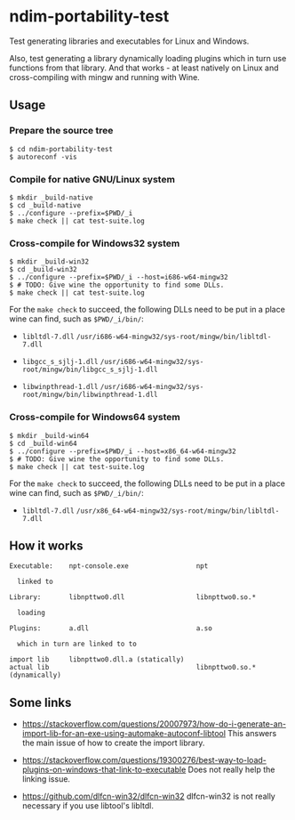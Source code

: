 ndim-portability-test
=====================

Test generating libraries and executables for Linux and Windows.

Also, test generating a library dynamically loading plugins which in
turn use functions from that library. And that works - at least
natively on Linux and cross-compiling with mingw and running with
Wine.


Usage
-----

### Prepare the source tree ###

    $ cd ndim-portability-test
    $ autoreconf -vis


### Compile for native GNU/Linux system ###

    $ mkdir _build-native
    $ cd _build-native
	$ ../configure --prefix=$PWD/_i
	$ make check || cat test-suite.log


### Cross-compile for Windows32 system ###

    $ mkdir _build-win32
    $ cd _build-win32
	$ ../configure --prefix=$PWD/_i --host=i686-w64-mingw32
	$ # TODO: Give wine the opportunity to find some DLLs.
	$ make check || cat test-suite.log

For the `make check` to succeed, the following DLLs need to be put in
a place wine can find, such as `$PWD/_i/bin/`:

  * `libltdl-7.dll`
    `/usr/i686-w64-mingw32/sys-root/mingw/bin/libltdl-7.dll`

  * `libgcc_s_sjlj-1.dll`
    `/usr/i686-w64-mingw32/sys-root/mingw/bin/libgcc_s_sjlj-1.dll`

  * `libwinpthread-1.dll`
    `/usr/i686-w64-mingw32/sys-root/mingw/bin/libwinpthread-1.dll`


### Cross-compile for Windows64 system ###

    $ mkdir _build-win64
    $ cd _build-win64
	$ ../configure --prefix=$PWD/_i --host=x86_64-w64-mingw32
	$ # TODO: Give wine the opportunity to find some DLLs.
	$ make check || cat test-suite.log

For the `make check` to succeed, the following DLLs need to be put in
a place wine can find, such as `$PWD/_i/bin/`:

  * `libltdl-7.dll`
    `/usr/x86_64-w64-mingw32/sys-root/mingw/bin/libltdl-7.dll`


How it works
------------

    Executable:    npt-console.exe                 npt

      linked to

    Library:       libnpttwo0.dll                  libnpttwo0.so.*

      loading

    Plugins:       a.dll                           a.so

      which in turn are linked to to

    import lib     libnpttwo0.dll.a (statically)
    actual lib                                     libnpttwo0.so.* (dynamically)


Some links
----------

  * https://stackoverflow.com/questions/20007973/how-do-i-generate-an-import-lib-for-an-exe-using-automake-autoconf-libtool
    This answers the main issue of how to create the import library.

  * https://stackoverflow.com/questions/19300276/best-way-to-load-plugins-on-windows-that-link-to-executable
    Does not really help the linking issue.

  * https://github.com/dlfcn-win32/dlfcn-win32
    dlfcn-win32 is not really necessary if you use libtool's libltdl.
